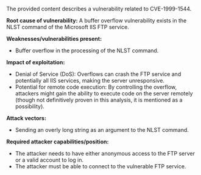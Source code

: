 The provided content describes a vulnerability related to CVE-1999-1544.

**Root cause of vulnerability:**
A buffer overflow vulnerability exists in the NLST command of the Microsoft IIS FTP service.

**Weaknesses/vulnerabilities present:**
- Buffer overflow in the processing of the NLST command.

**Impact of exploitation:**
- Denial of Service (DoS): Overflows can crash the FTP service and potentially all IIS services, making the server unresponsive.
- Potential for remote code execution: By controlling the overflow, attackers might gain the ability to execute code on the server remotely (though not definitively proven in this analysis, it is mentioned as a possibility).

**Attack vectors:**
- Sending an overly long string as an argument to the NLST command.

**Required attacker capabilities/position:**
- The attacker needs to have either anonymous access to the FTP server or a valid account to log in.
- The attacker must be able to connect to the vulnerable FTP service.